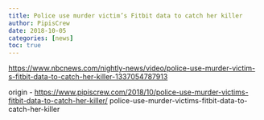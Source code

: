 ```yaml
---
title: Police use murder victim’s Fitbit data to catch her killer
author: PipisCrew
date: 2018-10-05
categories: [news]
toc: true
---
```


https://www.nbcnews.com/nightly-news/video/police-use-murder-victim-s-fitbit-data-to-catch-her-killer-1337054787913

origin - https://www.pipiscrew.com/2018/10/police-use-murder-victims-fitbit-data-to-catch-her-killer/ police-use-murder-victims-fitbit-data-to-catch-her-killer